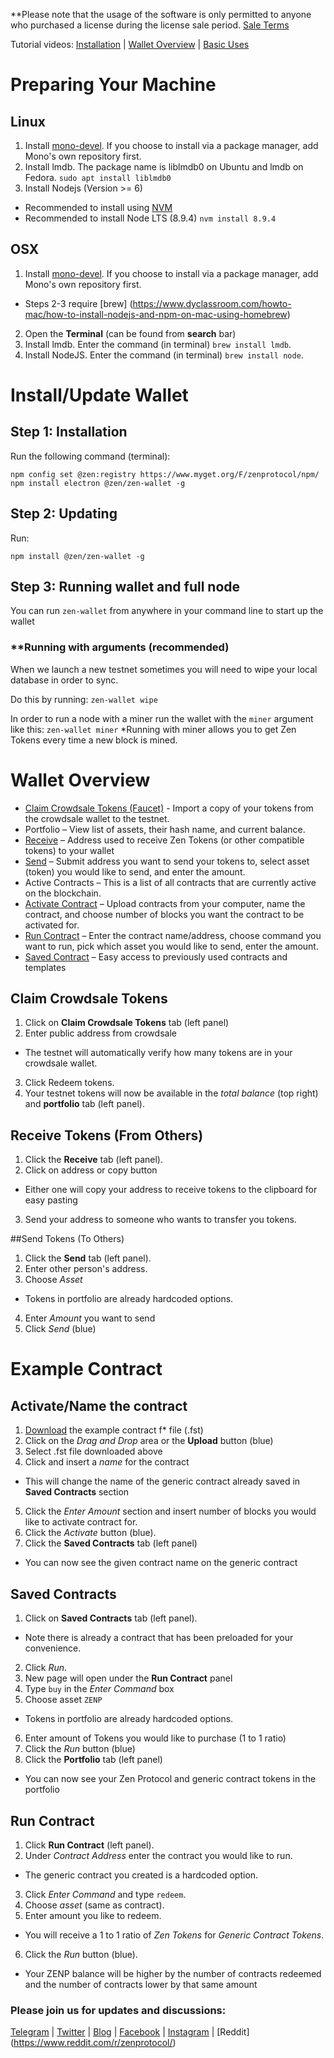 **Please note that the usage of the software is only permitted to anyone who purchased a license during the license sale period. [Sale Terms](https://www.zenprotocol.com/legal/zen_protocol_token_sale_agreement.pdf)  


Tutorial videos:
[Installation](youtube.com) | [Wallet Overview](youtube.com) | [Basic Uses](youtube.com)

# Preparing Your Machine


## Linux

1. Install [mono-devel](http://www.mono-project.com/download). If you choose to install via a package manager, add Mono's own repository first.
2. Install lmdb. The package name is liblmdb0 on Ubuntu and lmdb on Fedora. `sudo apt install liblmdb0`
3. Install Nodejs (Version >= 6)
 - Recommended to install using [NVM](https://github.com/creationix/nvm#installation)
 - Recommended to install Node LTS (8.9.4) `nvm install 8.9.4`


## OSX

1. Install [mono-devel](http://www.mono-project.com/download). If you choose to install via a package manager, add Mono's own repository first.
 * Steps 2-3 require [brew] (https://www.dyclassroom.com/howto-mac/how-to-install-nodejs-and-npm-on-mac-using-homebrew) 
2. Open the **Terminal** (can be found from **search** bar)
3. Install lmdb. Enter the command (in terminal) `brew install lmdb`.
4. Install NodeJS. Enter the command (in terminal) `brew install node`.


# Install/Update Wallet

## Step 1: Installation

Run the following command (terminal):
```
npm config set @zen:registry https://www.myget.org/F/zenprotocol/npm/
npm install electron @zen/zen-wallet -g
```

## Step 2: Updating

Run:
```
npm install @zen/zen-wallet -g
```

## Step 3: Running wallet and full node

You can run `zen-wallet` from anywhere in your command line to start  up the wallet

### **Running with arguments (recommended)
When we launch a new testnet sometimes you will need to wipe your local database in order to sync.

Do this by running: `zen-wallet wipe`

In order to run a node with a miner run the wallet with the `miner` argument like this: `zen-wallet miner`
*Running with miner allows you to get Zen Tokens every time a new block is mined.

# Wallet Overview

* [Claim Crowdsale Tokens (Faucet)](##claim-crowdsale-tokens) - Import a copy of your tokens from the crowdsale wallet to the testnet.
* Portfolio – View list of assets, their hash name, and current balance.
* [Receive](##Receive-Tokens) – Address used to receive Zen Tokens (or other compatible tokens) to your wallet
* [Send](##Send-Tokens) – Submit address you want to send your tokens to, select asset (token) you would like to send, and enter the amount. 
* Active Contracts – This is a list of all contracts that are currently active on the blockchain.
* [Activate Contract](##Activate/Name-a-contract) – Upload contracts from your computer, name the contract, and choose number of blocks you want the contract to be activated for.
* [Run Contract](##Run-Contract) – Enter the contract name/address, choose command you want to run, pick which asset you would like to send, enter the amount.
* [Saved Contract](##Run-a-Saved-Contract) – Easy access to previously used contracts and templates

## Claim Crowdsale Tokens
1. Click on **Claim Crowdsale Tokens** tab (left panel)
2. Enter public address from crowdsale
 * The testnet will automatically verify how many tokens are in your crowdsale wallet.
3. Click Redeem tokens.
4. Your testnet tokens will now be available in the *total balance* (top right) and **portfolio** tab (left panel).


## Receive Tokens (From Others) 
1. Click the **Receive** tab (left panel).
2. Click on address or copy button 
 * Either one will copy your address to receive tokens to the clipboard for easy pasting
3. Send your address to someone who wants to transfer you tokens. 

##Send Tokens (To Others)
1. Click the **Send** tab (left panel).
2. Enter other person's address.
3. Choose *Asset* 
 * Tokens in portfolio are already hardcoded options.
4. Enter *Amount* you want to send
5. Click *Send* (blue)


# Example Contract 

## Activate/Name the contract
1. [Download](https://gist.github.com/anonymous/354d2622af0452c19b66908a898aa3be) the example contract f* file (.fst)
2. Click on the *Drag and Drop* area or the **Upload** button (blue)
3. Select .fst file downloaded above
4. Click and insert a *name* for the contract
 * This will change the name of the generic contract already saved in **Saved Contracts** section
5. Click the *Enter Amount* section and insert number of blocks you would like to activate contract for. 
6. Click the *Activate* button (blue).
7. Click the **Saved Contracts** tab (left panel)
 * You can now see the given contract name on the generic contract 

## Saved Contracts
1. Click on **Saved Contracts** tab (left panel).
 * Note there is already a contract that has been preloaded for your convenience.
2. Click *Run*.
3. New page will open under the **Run Contract** panel
4. Type `buy` in the *Enter Command* box
5. Choose asset `ZENP`
 * Tokens in portfolio are already hardcoded options.
6. Enter amount of Tokens you would like to purchase (1 to 1 ratio) 
7. Click the *Run* button (blue)
8. Click the **Portfolio** tab (left panel)
 * You can now see your Zen Protocol and generic contract tokens in the portfolio

## Run Contract

1. Click **Run Contract** (left panel).
2. Under *Contract Address* enter the contract you would like to run.
 * The generic contract you created is a hardcoded option.
3. Click *Enter Command* and type `redeem`.
4. Choose *asset* (same as contract).
5. Enter amount you like to redeem.
 * You will receive a 1 to 1 ratio of *Zen Tokens* for *Generic Contract Tokens*.
6. Click the *Run* button (blue).
 * Your ZENP balance will be higher by the number of contracts redeemed and the number of contracts lower by that same amount

### Please join us for updates and discussions:

[Telegram](https://t.me/zenprotocol) | [Twitter](https://twitter.com/zen_protocol) | [Blog](https://blog.zenprotocol.com/) | [Facebook](https://www.facebook.com/thezenprotocol) | [Instagram](https://www.instagram.com/zenprotocol/) | [Reddit] (https://www.reddit.com/r/zenprotocol/) 
